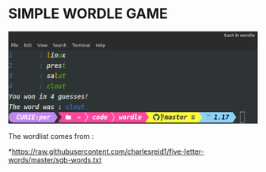 # SIMPLE WORDLE GAME

![wordle](assets/wordle.png)

The wordlist comes from :

*https://raw.githubusercontent.com/charlesreid1/five-letter-words/master/sgb-words.txt
 